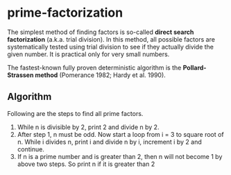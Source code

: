 # prime-factorization

The simplest method of finding factors is so-called **direct search factorization** (a.k.a. trial division). In this method, all possible factors are systematically tested using trial division to see if they actually divide the given number. It is practical only for very small numbers.

The fastest-known fully proven deterministic algorithm is the **Pollard-Strassen method** (Pomerance 1982; Hardy et al. 1990).

## Algorithm

Following are the steps to find all prime factors.
1. While n is divisible by 2, print 2 and divide n by 2.
2. After step 1, n must be odd. Now start a loop from i = 3 to square root of n. While i divides n, print i and divide n by i, increment i by 2 and continue.
3. If n is a prime number and is greater than 2, then n will not become 1 by above two steps. So print n if it is greater than 2
